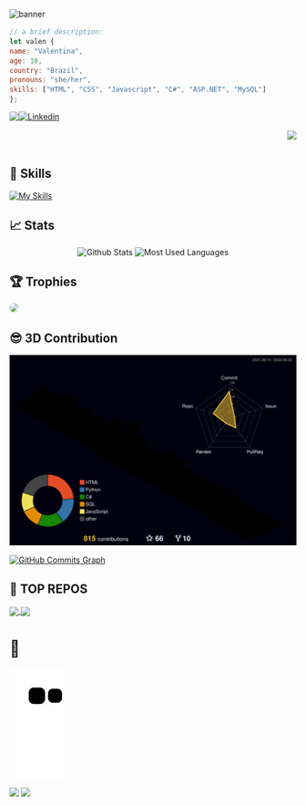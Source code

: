 ![banner](https://user-images.githubusercontent.com/85965282/163661974-0da67919-b03a-4d3c-a843-2adf965a3ff7.png)



 
```javascript  
// a brief description:
let valen {
name: "Valentina",
age: 18,
country: "Brazil",
pronouns: "she/her",
skills: ["HTML", "CSS", "Javascript", "C#", "ASP.NET", "MySQL"]
};
```
<div>
<p align="center" style="display: flex;">
 <a href = "mailto:valenpschool@gmail.com"><img src="https://img.shields.io/badge/-Gmail-%23333?style=for-the-badge&logo=gmail&logoColor=white" target="_blank"></a>
<a href="www.linkedin.com/in/valentinacprado"><img src="https://img.shields.io/badge/LinkedIn-0077B5?style=for-the-badge&logo=linkedin&logoColor=white" alt="Linkedin"/></a>
</p>
 </div>
<img align="right" src="https://user-images.githubusercontent.com/85965282/149155028-421df241-3b9b-4959-b089-02e94ca326f2.gif">
</div>
 <br /> <br />



## 🎯 Skills 
[![My Skills](https://skills.thijs.gg/icons?i=js,html,css,cs,figma,git,md,mysql,nodejs,php,py,react,tailwind,ts&theme=dark)](https://skills.thijs.gg)

## 📈 Stats 

<div align="center">

 
 ![Github Stats](https://github-readme-stats.vercel.app/api/?username=valencprado&count_private=true&layout=compact&show_icons=true&title_color=ffd100&icon_color=ffd100&text_color=fff&bg_color=000&)
 ![Most Used Languages](https://github-readme-stats.vercel.app/api/top-langs/?username=valencprado&layout=compact&langs_count=12&count_private=true&title_color=ffd100&icon_color=ffd100&text_color=fff&bg_color=000)
  </div>
  
  
## 🏆 Trophies 
  <img src="https://github-profile-trophy.vercel.app/?username=valencprado&theme=dark&column=7" height="150" style="border-radius:50px;"/>

 
## 😎 3D Contribution 

  <img src="https://github.com/valencprado/valencprado/blob/main/profile-3d-contrib/profile-night-rainbow.svg"/>

<a href="http://www.github.com/valencprado"><img src="https://activity-graph.herokuapp.com/graph?username=valencprado&count_private=true&bg_color=000&color=ffffff&line=ffd100&point=ffffff&area_color=171717&area=true&hide_border=true&custom_title=GitHub%20Commits%20Graph" alt="GitHub Commits Graph" /></a>



## 🥇 TOP REPOS
<a href="https://github.com/valencprado/personal-website">
   <img align="center" src="https://github-readme-stats.vercel.app/api/pin/?username=valencprado&repo=personal-website&title_color=ffd100&icon_color=ffd100&text_color=fff&bg_color=000" />
 </a>
 <a href="https://github.com/valencprado/sql-colinha">
   <img align="center" src="https://github-readme-stats.vercel.app/api/pin/?username=valencprado&repo=sql-colinha&&title_color=ffd100&icon_color=ffd100&text_color=fff&bg_color=000" />
 </a>


 
 # 🐍 
 
 ![Snake animation](https://github.com/valencprado/valencprado/blob/output/github-contribution-grid-snake.svg)
<div align="center">

 
 
 </div>

 
<img src="https://c.tenor.com/IVCnKbtTeRQAAAAC/programming-computer.gif"> 

<img src="https://user-images.githubusercontent.com/49248449/144116426-307bc795-ce75-4690-9cb1-4a0a3a258647.png" style="max-width: 100%;">

